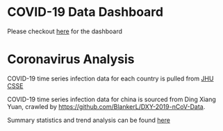 # COVID-19 Data Dashboard

Please checkout [here](https://ddong63.github.io/COVID-19/) for the dashboard

# Coronavirus Analysis

COVID-19 time series infection data for each country is pulled from [JHU CSSE](https://github.com/CSSEGISandData/COVID-19)

COVID-19 time series infection data for china is sourced from Ding Xiang Yuan, crawled by https://github.com/BlankerL/DXY-2019-nCoV-Data.

Summary statistics and trend analysis can be found [here](https://ddong63.github.io/COVID-19/)
